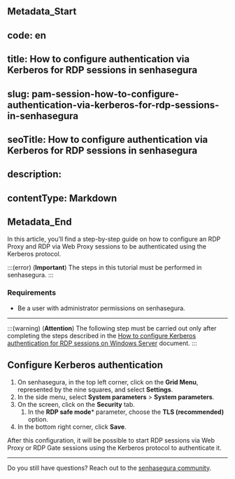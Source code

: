 ## Metadata_Start 
## code: en
## title: How to configure authentication via Kerberos for RDP sessions in senhasegura 
## slug: pam-session-how-to-configure-authentication-via-kerberos-for-rdp-sessions-in-senhasegura 
## seoTitle: How to configure authentication via Kerberos for RDP sessions in senhasegura 
## description:  
## contentType: Markdown 
## Metadata_End
In this article, you’ll find a step-by-step guide on how to configure an RDP Proxy and RDP via Web Proxy sessions to be authenticated using the Kerberos protocol.

:::(error) (**Important**)
The steps in this tutorial must be performed in senhasegura.
:::

### Requirements

* Be a user with administrator permissions on senhasegura.

---
:::(warning) (**Attention**)
The following step must be carried out only after completing the steps described in the [How to configure Kerberos authentication for RDP sessions on Windows Server](/v3-32/docs/pam-session-how-to-configure-kerberos-authentication-for-rdp-sessions-on-windows-server) document.
:::

## Configure Kerberos authentication

1. On senhasegura, in the top left corner, click on the **Grid Menu**, represented by the nine squares, and select **Settings**.
2. In the side menu, select **System parameters** > **System parameters**.
3. On the screen, click on the **Security** tab.
    1. In the **RDP safe mode*** parameter, choose the **TLS (recommended)** option.
4. In the bottom right corner, click **Save**.

After this configuration, it will be possible to start RDP sessions via Web Proxy or RDP Gate sessions using the Kerberos protocol to authenticate it.

---

Do you still have questions? Reach out to the [senhasegura community](https://community.senhasegura.io/).